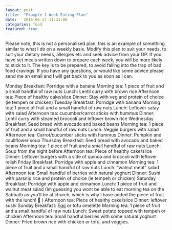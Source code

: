 ```yaml
---
layout: post
title:  "Example 1 Week Eating Plan"
date:   2015-06-27 11:31:00
categories: food
featured: true
---
```

Please note, this is not a personalised plan, this is an example of something similar to what I do on a weekly basis. Modify this plan to suit your needs, to suit your dietary needs, allergies etc and seek advice from your GP. If you have set meals written down to prepare each week, you will be more likely to stick to it. The key is to be prepared, to avoid falling into the trap of bad food cravings. If you have any questions, or would like some advice please send me an email and I will get back to you as soon as I can.

Monday
Breakfast: Porridge with a banana
Morning tea: 1 piece of fruit and a small handful of raw nuts
Lunch: Lentil curry with brown rice
Afternoon tea: Piece of healthy cake/slice
Dinner: Stay with veg and protein of choice (ie tempeh or chicken)
Tuesday
Breakfast: Porridge with banana
Morning tea: 1 piece of fruit and a small handful of raw nuts
Lunch: Leftover satay with salad
Afternoon tea: cucumber/carrot sticks with hummus 
Dinner: Lentil curry with steamed broccoli and leftover brown rice
Wednesday
Breakfast: Seed bread with avocado and baked beans
Morning tea: 1 piece of fruit and a small handful of raw nuts
Lunch: Veggie burgers with salad
Afternoon tea: Carrot/cucumber sticks with hummus
Dinner: Pumpkin and cauliflower soup
Thursday
Breakfast: Seed bread with avocado and baked beans
Morning tea: 1 piece of fruit and a small handful of raw nuts
Lunch: Soup from the night before
Afternoon tea: Piece of healthy cake/slice
Dinner: Leftover burgers with a side of quinoa and broccoli with leftover relish
Friday
Breakfast: Porridge with apple and cinnamon
Morning tea: 1 piece of fruit and a small handful of raw nuts
Lunch: “walnut meat” salad
Afternoon tea: Small handful of berries with natural yoghurt
Dinner: Sushi with parsnip rice and protein of choice (ie tempeh or chicken)
Saturday
Breakfast: Porridge with apple and cinnamon
Lunch: 1 piece of fruit and walnut meat salad (Im guessing you wont be able to eat morning tea on the Sabbath as you’ll be at church, which is why I have added the piece of fruit with the lunch!  )
Afternoon tea: Piece of healthy cake/slice
Dinner: leftover sushi
Sunday
Breakfast: Egg or tofu omelette 
Morning tea: 1 piece of fruit and a small handful of raw nuts
Lunch: Sweet potato topped with tempeh or chicken
Afternoon tea: Small handful berries with some natural yoghurt
Dinner: Fried brown rice with chicken or tofu, and veggies.